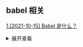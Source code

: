 ## babel 相关

[1.[2021-10-15] Babel 是什么？](https://github.com/HJY-xh/plantTrees/issues/463)

<details>
<summary>展开查看</summary>
<pre>

**Babel 是一个 JavaScript 编译器**

Babel 是一个工具链，主要用于将采用 ECMAScript 2015+ 语法编写的代码转换为向后兼容的 JavaScript 语法，以便能够运行在当前和旧版本的浏览器或其他环境中。

-   语法转换
-   通过 Polyfill 方式在目标环境中添加缺失的特性（通过第三方 polyfill 模块，例如 core-js，实现）
-   源码转换 (codemods)

</pre>
</details>
